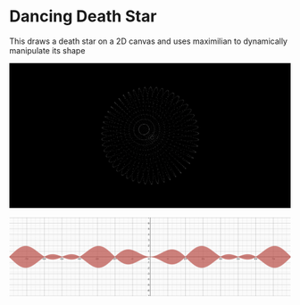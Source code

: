# Dancing Death Star

This draws a death star on a 2D canvas and uses maximilian to dynamically manipulate its shape

![Image](images/screenshot-1.png)

![Image](images/screenshot-2.png)
